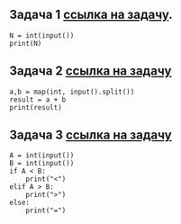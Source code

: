 ## Задача 1  [ссылка на задачу](https://acmp.ru/index.asp?main=task&id_task=108&ins=1#solution).
```
N = int(input())
print(N)
```

## Задача 2 [ссылка на задачу](https://acmp.ru/index.asp?main=task&id_task=1)
```
a,b = map(int, input().split())
result = a + b
print(result)
```

## Задача 3 [ссылка на задачу](https://acmp.ru/index.asp?main=task&id_task=25&ins=1#solution)
```
A = int(input())
B = int(input())
if A < B:
    print("<")
elif A > B:
    print(">")
else:
    print("=")
```
